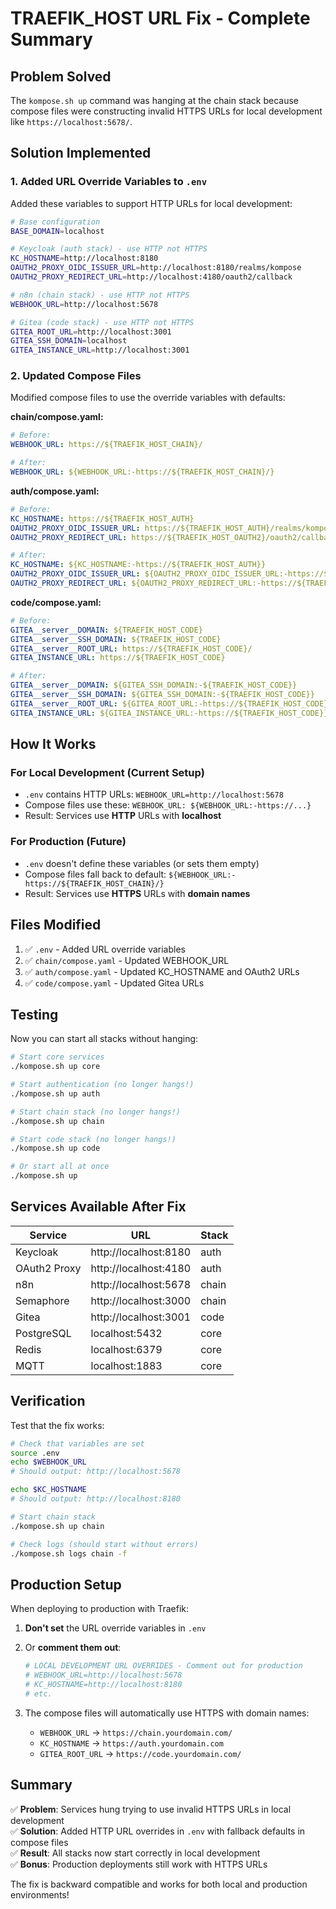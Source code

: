 # TRAEFIK_HOST URL Fix - Complete Summary

## Problem Solved
The `kompose.sh up` command was hanging at the chain stack because compose files were constructing invalid HTTPS URLs for local development like `https://localhost:5678/`.

## Solution Implemented

### 1. Added URL Override Variables to `.env`

Added these variables to support HTTP URLs for local development:

```bash
# Base configuration
BASE_DOMAIN=localhost

# Keycloak (auth stack) - use HTTP not HTTPS
KC_HOSTNAME=http://localhost:8180
OAUTH2_PROXY_OIDC_ISSUER_URL=http://localhost:8180/realms/kompose
OAUTH2_PROXY_REDIRECT_URL=http://localhost:4180/oauth2/callback

# n8n (chain stack) - use HTTP not HTTPS  
WEBHOOK_URL=http://localhost:5678

# Gitea (code stack) - use HTTP not HTTPS
GITEA_ROOT_URL=http://localhost:3001
GITEA_SSH_DOMAIN=localhost
GITEA_INSTANCE_URL=http://localhost:3001
```

### 2. Updated Compose Files

Modified compose files to use the override variables with defaults:

**chain/compose.yaml:**
```yaml
# Before:
WEBHOOK_URL: https://${TRAEFIK_HOST_CHAIN}/

# After:
WEBHOOK_URL: ${WEBHOOK_URL:-https://${TRAEFIK_HOST_CHAIN}/}
```

**auth/compose.yaml:**
```yaml
# Before:
KC_HOSTNAME: https://${TRAEFIK_HOST_AUTH}
OAUTH2_PROXY_OIDC_ISSUER_URL: https://${TRAEFIK_HOST_AUTH}/realms/kompose
OAUTH2_PROXY_REDIRECT_URL: https://${TRAEFIK_HOST_OAUTH2}/oauth2/callback

# After:
KC_HOSTNAME: ${KC_HOSTNAME:-https://${TRAEFIK_HOST_AUTH}}
OAUTH2_PROXY_OIDC_ISSUER_URL: ${OAUTH2_PROXY_OIDC_ISSUER_URL:-https://${TRAEFIK_HOST_AUTH}/realms/kompose}
OAUTH2_PROXY_REDIRECT_URL: ${OAUTH2_PROXY_REDIRECT_URL:-https://${TRAEFIK_HOST_OAUTH2}/oauth2/callback}
```

**code/compose.yaml:**
```yaml
# Before:
GITEA__server__DOMAIN: ${TRAEFIK_HOST_CODE}
GITEA__server__SSH_DOMAIN: ${TRAEFIK_HOST_CODE}
GITEA__server__ROOT_URL: https://${TRAEFIK_HOST_CODE}/
GITEA_INSTANCE_URL: https://${TRAEFIK_HOST_CODE}

# After:
GITEA__server__DOMAIN: ${GITEA_SSH_DOMAIN:-${TRAEFIK_HOST_CODE}}
GITEA__server__SSH_DOMAIN: ${GITEA_SSH_DOMAIN:-${TRAEFIK_HOST_CODE}}
GITEA__server__ROOT_URL: ${GITEA_ROOT_URL:-https://${TRAEFIK_HOST_CODE}/}
GITEA_INSTANCE_URL: ${GITEA_INSTANCE_URL:-https://${TRAEFIK_HOST_CODE}}
```

## How It Works

### For Local Development (Current Setup)
- `.env` contains HTTP URLs: `WEBHOOK_URL=http://localhost:5678`
- Compose files use these: `WEBHOOK_URL: ${WEBHOOK_URL:-https://...}`
- Result: Services use **HTTP** URLs with **localhost**

### For Production (Future)
- `.env` doesn't define these variables (or sets them empty)
- Compose files fall back to default: `${WEBHOOK_URL:-https://${TRAEFIK_HOST_CHAIN}/}`
- Result: Services use **HTTPS** URLs with **domain names**

## Files Modified

1. ✅ `.env` - Added URL override variables
2. ✅ `chain/compose.yaml` - Updated WEBHOOK_URL
3. ✅ `auth/compose.yaml` - Updated KC_HOSTNAME and OAuth2 URLs  
4. ✅ `code/compose.yaml` - Updated Gitea URLs

## Testing

Now you can start all stacks without hanging:

```bash
# Start core services
./kompose.sh up core

# Start authentication (no longer hangs!)
./kompose.sh up auth

# Start chain stack (no longer hangs!)
./kompose.sh up chain

# Start code stack (no longer hangs!)
./kompose.sh up code

# Or start all at once
./kompose.sh up
```

## Services Available After Fix

| Service | URL | Stack |
|---------|-----|-------|
| Keycloak | http://localhost:8180 | auth |
| OAuth2 Proxy | http://localhost:4180 | auth |
| n8n | http://localhost:5678 | chain |
| Semaphore | http://localhost:3000 | chain |
| Gitea | http://localhost:3001 | code |
| PostgreSQL | localhost:5432 | core |
| Redis | localhost:6379 | core |
| MQTT | localhost:1883 | core |

## Verification

Test that the fix works:

```bash
# Check that variables are set
source .env
echo $WEBHOOK_URL
# Should output: http://localhost:5678

echo $KC_HOSTNAME
# Should output: http://localhost:8180

# Start chain stack
./kompose.sh up chain

# Check logs (should start without errors)
./kompose.sh logs chain -f
```

## Production Setup

When deploying to production with Traefik:

1. **Don't set** the URL override variables in `.env`
2. Or **comment them out**:
   ```bash
   # LOCAL DEVELOPMENT URL OVERRIDES - Comment out for production
   # WEBHOOK_URL=http://localhost:5678
   # KC_HOSTNAME=http://localhost:8180
   # etc.
   ```

3. The compose files will automatically use HTTPS with domain names:
   - `WEBHOOK_URL` → `https://chain.yourdomain.com/`
   - `KC_HOSTNAME` → `https://auth.yourdomain.com`
   - `GITEA_ROOT_URL` → `https://code.yourdomain.com/`

## Summary

✅ **Problem**: Services hung trying to use invalid HTTPS URLs in local development  
✅ **Solution**: Added HTTP URL overrides in `.env` with fallback defaults in compose files  
✅ **Result**: All stacks now start correctly in local development  
✅ **Bonus**: Production deployments still work with HTTPS URLs  

The fix is backward compatible and works for both local and production environments!
